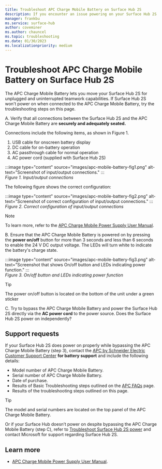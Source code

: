 ```yaml
---
title: Troubleshoot APC Charge Mobile Battery on Surface Hub 2S
description: If you encounter an issue powering on your Surface Hub 2S when connected to the APC Charge Mobile Battery, review the troubleshooting steps outlined on this page.
manager: frankbu
ms.service: surface-hub
author: coveminer
ms.author: chauncel
ms.topic: troubleshooting
ms.date: 01/30/2023
ms.localizationpriority: medium
---
```


# Troubleshoot APC Charge Mobile Battery on Surface Hub 2S

The APC Charge Mobile Battery lets you move your Surface Hub 2S for unplugged and uninterrupted teamwork capabilities. If Surface Hub 2S won't power on when connected to the APC Charge Mobile Battery, try the troubleshooting steps on this page.

A. Verify that all connections between the Surface Hub 2S and the APC Charge Mobile Battery are **securely and adequately seated.**

Connections include the following items, as shown in Figure 1.

1. USB cable for onscreen battery display
2. DC cable for on-battery operation
3. AC passthrough cable for normal operation
4. AC power cord (supplied with Surface Hub 2S)

:::image type="content" source="images/apc-mobile-battery-fig1.png" alt-text="Screenshot of input/output connections." :::<br>
*Figure 1. Input/output connections*

The following figure shows the correct configuration:

:::image type="content" source="images/apc-mobile-battery-fig2.png" alt-text="Screenshot of correct configuration of input/output connections." :::<br>
*Figure 2. Correct configuration of input/output connections*

> [!NOTE]
> To learn more, refer to the [APC Charge Mobile Power Supply User Manual](https://www.apc.com/us/en/download/document/SPD_UM-990-6394_EN/).

B. Ensure that the APC Charge Mobile Battery is powered on by pressing the **power on/off** button for more than 3 seconds and less than 6 seconds to enable the 24 V DC output voltage. The LEDs will turn white to indicate the battery's charge state.

:::image type="content" source="images/apc-mobile-battery-fig3.png" alt-text="Screenshot that shows On/off button and LEDs indicating power function." :::<br>
*Figure 3. On/off button and LEDs indicating power function*

> [!TIP]
> The power on/off button is located on the bottom of the unit under a green sticker

C. Try to bypass the APC Charge Mobile Battery and power the Surface Hub 2S directly via the **AC power cord** to the power source. Does the Surface Hub 2S power on independently?

## Support requests

If your Surface Hub 2S does power on properly while bypassing the APC Charge Mobile Battery (step 3), contact the [APC by Schneider Electric Customer Support Center](https://www.apc.com/us/en/support/contact-us/) **for battery support** and include the following details:

- Model number of APC Charge Mobile Battery.
- Serial number of APC Charge Mobile Battery.
- Date of purchase.
- Results of Basic Troubleshooting steps outlined on the [APC FAQs](https://www.apc.com/us/en/faqs/FA405616/) page.
- Results of the troubleshooting steps outlined on this page.

> [!TIP]
> The model and serial numbers are located on the top panel of the APC Charge Mobile Battery.

Or if your Surface Hub doesn’t power on despite bypassing the APC Charge Mobile Battery (step C), refer to [Troubleshoot Surface Hub 2S power](troubleshoot-power-surface-hub-2s.md) and contact Microsoft for support regarding Surface Hub 2S.

## Learn more

- [APC Charge Mobile Power Supply User Manual](https://www.apc.com/us/en/download/document/SPD_UM-990-6394_EN/).
